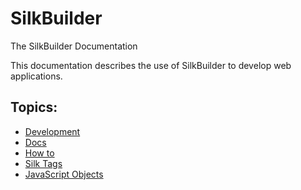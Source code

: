 # SilkBuilder

The SilkBuilder Documentation

This documentation describes the use of SilkBuilder to develop web applications.

## Topics:

* [Development](development/)
* [Docs](docs/)
* [How to](how_to/)
* [Silk Tags](tags/)
* [JavaScript Objects](js_object/)


